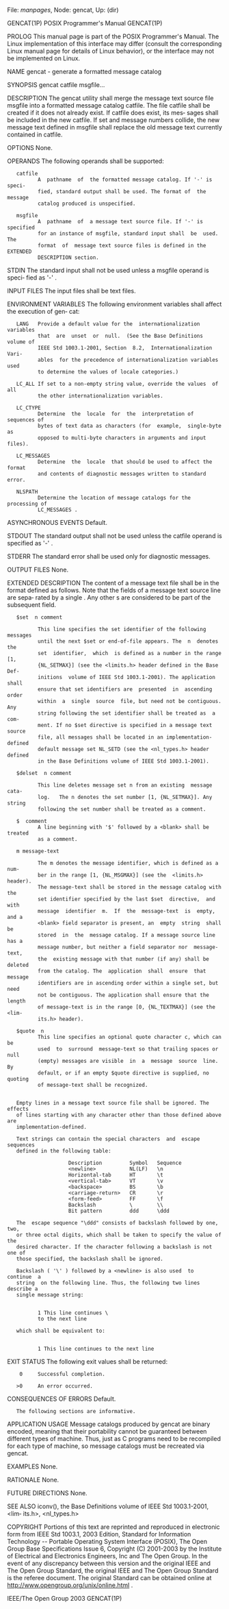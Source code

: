 File: *manpages*,  Node: gencat,  Up: (dir)

GENCAT(1P)                 POSIX Programmer's Manual                GENCAT(1P)



PROLOG
       This  manual  page is part of the POSIX Programmer's Manual.  The Linux
       implementation of this interface may differ (consult the  corresponding
       Linux  manual page for details of Linux behavior), or the interface may
       not be implemented on Linux.

NAME
       gencat - generate a formatted message catalog

SYNOPSIS
       gencat catfile msgfile...

DESCRIPTION
       The gencat utility shall merge the message  text  source  file  msgfile
       into  a  formatted  message  catalog catfile. The file catfile shall be
       created if it does not already exist. If catfile does exist,  its  mes‐
       sages  shall be included in the new catfile. If set and message numbers
       collide, the new message text defined in msgfile shall replace the  old
       message text currently contained in catfile.

OPTIONS
       None.

OPERANDS
       The following operands shall be supported:

       catfile
              A  pathname  of  the formatted message catalog. If '-' is speci‐
              fied, standard output shall be used. The format of  the  message
              catalog produced is unspecified.

       msgfile
              A  pathname  of  a message text source file. If '-' is specified
              for an instance of msgfile, standard input shall  be  used.  The
              format  of  message text source files is defined in the EXTENDED
              DESCRIPTION section.


STDIN
       The standard input shall not be used unless a msgfile operand is speci‐
       fied as '-' .

INPUT FILES
       The input files shall be text files.

ENVIRONMENT VARIABLES
       The  following environment variables shall affect the execution of gen‐
       cat:

       LANG   Provide a default value for the  internationalization  variables
              that  are  unset  or  null.  (See the Base Definitions volume of
              IEEE Std 1003.1-2001, Section  8.2,  Internationalization  Vari‐
              ables  for the precedence of internationalization variables used
              to determine the values of locale categories.)

       LC_ALL If set to a non-empty string value, override the values  of  all
              the other internationalization variables.

       LC_CTYPE
              Determine  the  locale  for  the  interpretation of sequences of
              bytes of text data as characters (for  example,  single-byte  as
              opposed to multi-byte characters in arguments and input files).

       LC_MESSAGES
              Determine  the  locale  that should be used to affect the format
              and contents of diagnostic messages written to standard error.

       NLSPATH
              Determine the location of message catalogs for the processing of
              LC_MESSAGES .


ASYNCHRONOUS EVENTS
       Default.

STDOUT
       The  standard  output  shall  not be used unless the catfile operand is
       specified as '-' .

STDERR
       The standard error shall be used only for diagnostic messages.

OUTPUT FILES
       None.

EXTENDED DESCRIPTION
       The content of a message text file shall be in the  format  defined  as
       follows.  Note  that the fields of a message text source line are sepa‐
       rated by a single <blank>. Any other <blank>s are considered to be part
       of the subsequent field.

       $set  n comment

              This line specifies the set identifier of the following messages
              until the next $set or end-of-file appears. The  n  denotes  the
              set  identifier,  which  is defined as a number in the range [1,
              {NL_SETMAX}] (see the <limits.h> header defined in the Base Def‐
              initions  volume of IEEE Std 1003.1-2001). The application shall
              ensure that set identifiers are  presented  in  ascending  order
              within  a  single  source  file, but need not be contiguous. Any
              string following the set identifier shall be treated as  a  com‐
              ment. If no $set directive is specified in a message text source
              file, all messages shall be located in an implementation-defined
              default message set NL_SETD (see the <nl_types.h> header defined
              in the Base Definitions volume of IEEE Std 1003.1-2001).

       $delset  n comment

              This line deletes message set n from an existing  message  cata‐
              log.   The n denotes the set number [1, {NL_SETMAX}]. Any string
              following the set number shall be treated as a comment.

       $  comment
              A line beginning with '$' followed by a <blank> shall be treated
              as a comment.

       m message-text

              The m denotes the message identifier, which is defined as a num‐
              ber in the range [1, {NL_MSGMAX}] (see the  <limits.h>  header).
              The message-text shall be stored in the message catalog with the
              set identifier specified by the last $set  directive,  and  with
              message  identifier  m.  If  the  message-text  is  empty, and a
              <blank> field separator is present, an  empty  string  shall  be
              stored  in  the  message catalog. If a message source line has a
              message number, but neither a field separator nor  message-text,
              the  existing message with that number (if any) shall be deleted
              from the catalog. The  application  shall  ensure  that  message
              identifiers are in ascending order within a single set, but need
              not be contiguous. The application shall ensure that the  length
              of message-text is in the range [0, {NL_TEXTMAX}] (see the <lim‐
              its.h> header).

       $quote  n
              This line specifies an optional quote character c, which can  be
              used  to  surround  message-text so that trailing spaces or null
              (empty) messages are visible  in  a  message  source  line.   By
              default, or if an empty $quote directive is supplied, no quoting
              of message-text shall be recognized.


       Empty lines in a message text source file shall be ignored. The effects
       of lines starting with any character other than those defined above are
       implementation-defined.

       Text strings can contain the special characters  and  escape  sequences
       defined in the following table:

                        Description         Symbol   Sequence
                        <newline>           NL(LF)   \n
                        Horizontal-tab      HT       \t
                        <vertical-tab>      VT       \v
                        <backspace>         BS       \b
                        <carriage-return>   CR       \r
                        <form-feed>         FF       \f
                        Backslash           \        \\
                        Bit pattern         ddd      \ddd

       The  escape sequence "\ddd" consists of backslash followed by one, two,
       or three octal digits, which shall be taken to specify the value of the
       desired character. If the character following a backslash is not one of
       those specified, the backslash shall be ignored.

       Backslash ( '\' ) followed by a <newline> is also used  to  continue  a
       string  on the following line. Thus, the following two lines describe a
       single message string:


              1 This line continues \
              to the next line

       which shall be equivalent to:


              1 This line continues to the next line

EXIT STATUS
       The following exit values shall be returned:

        0     Successful completion.

       >0     An error occurred.


CONSEQUENCES OF ERRORS
       Default.

       The following sections are informative.

APPLICATION USAGE
       Message catalogs produced by gencat are binary  encoded,  meaning  that
       their  portability  cannot  be  guaranteed  between  different types of
       machine. Thus, just as C programs need to be recompiled for  each  type
       of machine, so message catalogs must be recreated via gencat.

EXAMPLES
       None.

RATIONALE
       None.

FUTURE DIRECTIONS
       None.

SEE ALSO
       iconv(),  the  Base  Definitions  volume of IEEE Std 1003.1-2001, <lim‐
       its.h>, <nl_types.h>

COPYRIGHT
       Portions of this text are reprinted and reproduced in  electronic  form
       from IEEE Std 1003.1, 2003 Edition, Standard for Information Technology
       -- Portable Operating System Interface (POSIX),  The  Open  Group  Base
       Specifications  Issue  6,  Copyright  (C) 2001-2003 by the Institute of
       Electrical and Electronics Engineers, Inc and The Open  Group.  In  the
       event of any discrepancy between this version and the original IEEE and
       The Open Group Standard, the original IEEE and The Open Group  Standard
       is  the  referee document. The original Standard can be obtained online
       at http://www.opengroup.org/unix/online.html .



IEEE/The Open Group                  2003                           GENCAT(1P)
